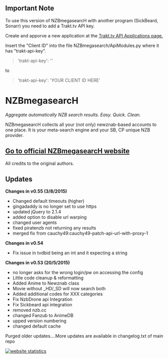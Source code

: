 ## Important Note
To use this version of NZBmegasearcH with another program (SickBeard, Sonarr) you need to add a Trakt.tv API key.

Create and apporve a new application at the [Trakt.tv API Applications page.](https://trakt.tv/oauth/applications/)

Insert the "Client ID" into the file NZBmegasearch/ApiModules.py where it has "trakt-api-key".

> 'trakt-api-key': ''

to

> 'trakt-api-key': 'YOUR CLIENT ID HERE'


**NZBmegasearcH**
======================

*Aggregate automatically NZB search results. Easy. Quick. Clean.*

NZBmegasearcH collects all your (not only) newznab-based accounts to one place. It is your meta-search engine and your SB, CP unique NZB provider.

## [Go to official NZBmegasearcH website](http://pillone.github.io/usntssearch/)

All credits to the original authors. 

## Updates


**Changes in v0.55 (3/8/2015)**
+ Changed default timeouts (higher)
+ gingadaddy is no longer set to use https
+ updated jQuery to 2.1.4
+ added option to disable url warping
+ changed user agents
+ fixed piratenzb not returning any results
+ merged fix from cauchy49:cauchy49-patch-api-url-with-proxy-1

**Changes in v0.54**
+ Fix issue in tvdbid being an int and it expecting a string

**Changes in v0.53 (20/5/2015)**
+ no longer asks for the wrong login/pw on accessing the config
+ Little code cleanup & reformatting
+ Added Anime to Newznab class
+ Movie without _HD/_SD will now search both
+ Added additional codes for XXX categories
+ Fix NzbDrone api Integration
+ Fix Sickbeard api integration
+ removed nzb.cc
+ changed Fanzub to AnimeDB
+ upped version numbering
+ changed default cache


Purged older updates....More updates are available in changelog.txt of main repo

<a title="website statistics" href="http://statcounter.com/" 
target="_blank"><img
src="http://c.statcounter.com/10114489/0/6b31f150/1/" alt="website statistics" style="border:none;"></a>
 

